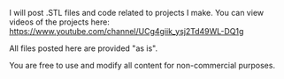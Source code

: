 I will post .STL files and code related to projects I make. You can view videos of the projects here: https://www.youtube.com/channel/UCg4giik_ysj2Td49WL-DQ1g

All files posted here are provided "as is".

You are free to use and modify all content for non-commercial purposes.